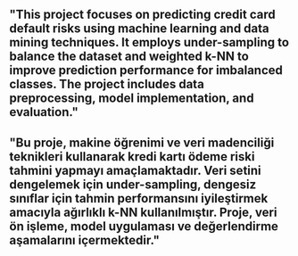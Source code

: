 "This project focuses on predicting credit card default risks using machine learning and data mining techniques. It employs under-sampling to balance the dataset and weighted k-NN to improve prediction performance for imbalanced classes. The project includes data preprocessing, model implementation, and evaluation."
-------------------------------------------------------------------------------------------------------------------------------------------------------------------------------------------------------------------------------------------------------------------------------------------------------------------------------------------------------------
"Bu proje, makine öğrenimi ve veri madenciliği teknikleri kullanarak kredi kartı ödeme riski tahmini yapmayı amaçlamaktadır. Veri setini dengelemek için under-sampling, dengesiz sınıflar için tahmin performansını iyileştirmek amacıyla ağırlıklı k-NN kullanılmıştır. Proje, veri ön işleme, model uygulaması ve değerlendirme aşamalarını içermektedir."
-------------------------------------------------------------------------------------------------------------------------------------------------------------------------------------------------------------------------------------------------------------------------------------------------------------------------------------------------------------
